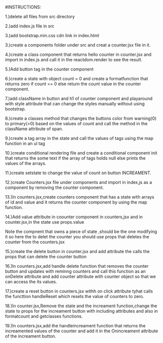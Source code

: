 #INSTRUCTIONS:

1.)delete all files from src directory

2.)add index.js file in src

3.)add bootstrap.min.css cdn link in index.html

3.)create a components folder under src and creat a counter.jsx file in it.

4.)create a class component that returns hello counter in counter.jsx and import in  index.js and call it in the reactdom.render to see the result.

5.)Add button tag in the counter component

6.)create a state with object count = 0 and create a formatfunction that returns zero if count == 0 else return the count value in the counter component.

7.)add className in button and h1 of counter component and playaround with style attribute that can change the styles manually without using bootstrap.

8.)create a classes method that changes the buttons color from warning(0) to primary(>0) based on the values of count and call the method in the className attribute of span.

9.)create a tag array in the state and call the values of tags using the map function in an ul tag

10.)create conditional rendering file and create a conditional component init that returns the some text if the array of tags holds null else prints the values of the arrays.

11.)create setstate to change the value of count on button INCREAMENT.

12.)create Counters.jsx file under components and import in index,js as  a component by removing the counter component.

13.)In counters.jsx,create counters component that has a state with arrays of id and value and it returns the counter component by using the map function.

14.)Add value attribute in coounter component in counters,jsx and in counter.jsx,in the state use props.value

Note the compnent that   owns a piece of state ,should be the one modifying it so here the to delet the counter you should use props that deletes the counter from the counters.jsx 

15.)create the delete  button in counter.jsx and add attribute the calls the props that can delete the counter button

16.)In counters.jsx,add handle delete function that removes the counter button and updates with reminng counters and call this function as an onDelete attribute  and add counter attribute with counter object so that we can access the its values.


17.)create a reset button in counters.jsx withh on click attribute tyhat calls the functtion handleReset which resets the value of counters to zero.

18.)In counter.jsx,Remove the state and the increament function,change the state to props for the increament button with including  attributes and also in formatcount and getclasses functions.

19.)In counters.jsx,add the handleincreament function that returns the increamented values of the counter and add it in the Onincreament attribute of the increament button.